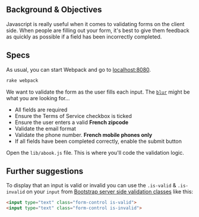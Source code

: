 ## Background & Objectives

Javascript is really useful when it comes to validating forms on the client side.
When people are filling out your form, it's best to give them feedback as quickly as possible if a field has been incorrectly completed.

## Specs

As usual, you can start Webpack and go to [localhost:8080](http://localhost:8080).

```bash
rake webpack
```

We want to validate the form as the user fills each input. The [`blur`](https://developer.mozilla.org/en-US/docs/Web/Events/blur) might be what you are looking for...

- All fields are required
- Ensure the Terms of Service checkbox is ticked
- Ensure the user enters a valid **French zipcode**
- Validate the email format
- Validate the phone number. **French mobile phones only**
- If all fields have been completed correctly, enable the submit button

Open the `lib/abook.js` file. This is where you'll code the validation logic.

## Further suggestions

To display that an input is valid or invalid you can use the `.is-valid` & `.is-invalid` on your `input` from [Bootstrap server side validation classes](https://getbootstrap.com/docs/4.5/components/forms/#server-side) like this:

```html
<input type="text" class="form-control is-valid">
<input type="text" class="form-control is-invalid">
```
